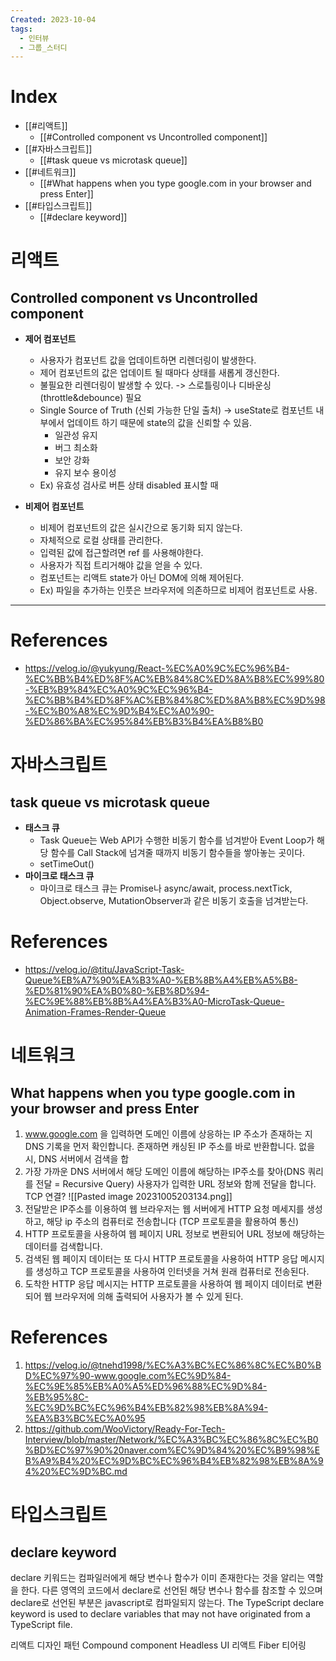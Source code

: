```yaml
---
Created: 2023-10-04
tags:
  - 인터뷰
  - 그룹_스터디
---
```

# Index
- [[#리액트]]
	- [[#Controlled component vs Uncontrolled component]]
- [[#자바스크립트]]
	- [[#task queue vs microtask queue]]
- [[#네트워크]]
	- [[#What happens when you type google.com in your browser and press Enter]]
- [[#타입스크립트]] 
	- [[#declare keyword]]
# 리액트
## Controlled component vs Uncontrolled component
- **제어 컴포넌트**  
	- 사용자가 컴포넌트 값을 업데이트하면 리렌더링이 발생한다.
	- 제어 컴포넌트의 값은 업데이트 될 때마다 상태를 새롭게 갱신한다.
	- 불필요한 리렌더링이 발생할 수 있다. -> 스로틀링이나 디바운싱 (throttle&debounce) 필요
	- Single Source of Truth (신뢰 가능한 단일 출처) -> useState로 컴포넌트 내부에서 업데이트 하기 때문에 state의 값을 신뢰할 수 있음. 
		- 일관성 유지
		- 버그 최소화
		- 보안 강화
		- 유지 보수 용이성
	- Ex) 유효성 검사로 버튼 상태 disabled 표시할 때
    
- **비제어 컴포넌트**  
	- 비제어 컴포넌트의 값은 실시간으로 동기화 되지 않는다.
	- 자체적으로 로컬 상태를 관리한다.
	- 입력된 값에 접근할려면 ref 를 사용해야한다.
	- 사용자가 직접 트리거해야 값을 얻을 수 있다.
	- 컴포넌트는 리액트 state가 아닌 DOM에 의해 제어된다.
	- Ex) 파일을 추가하는 인풋은 브라우저에 의존하므로 비제어 컴포넌트로 사용.
---
# References
- https://velog.io/@yukyung/React-%EC%A0%9C%EC%96%B4-%EC%BB%B4%ED%8F%AC%EB%84%8C%ED%8A%B8%EC%99%80-%EB%B9%84%EC%A0%9C%EC%96%B4-%EC%BB%B4%ED%8F%AC%EB%84%8C%ED%8A%B8%EC%9D%98-%EC%B0%A8%EC%9D%B4%EC%A0%90-%ED%86%BA%EC%95%84%EB%B3%B4%EA%B8%B0
# 자바스크립트
## task queue vs microtask queue
- **태스크 큐**
	- Task Queue는 Web API가 수행한 비동기 함수를 넘겨받아 Event Loop가 해당 함수를 Call Stack에 넘겨줄 때까지 비동기 함수들을 쌓아놓는 곳이다.
	- setTimeOut()
- **마이크로 태스크 큐**
	-  마이크로 태스크 큐는 Promise나 async/await, process.nextTick, Object.observe, MutationObserver과 같은 비동기 호출을 넘겨받는다.
# References
- https://velog.io/@titu/JavaScript-Task-Queue%EB%A7%90%EA%B3%A0-%EB%8B%A4%EB%A5%B8-%ED%81%90%EA%B0%80-%EB%8D%94-%EC%9E%88%EB%8B%A4%EA%B3%A0-MicroTask-Queue-Animation-Frames-Render-Queue
# 네트워크
## What happens when you type google.com in your browser and press Enter
1.  www.google.com 을 입력하면 도메인 이름에 상응하는 IP 주소가 존재하는 지 DNS 기록을 먼저 확인합니다. 존재하면 캐싱된 IP 주소를 바로 반환합니다. 없을 시, DNS 서버에서 검색을 합
2. 가장 가까운 DNS 서버에서 해당  도메인 이름에 해당하는 IP주소를 찾아(DNS 쿼리를 전달 = Recursive Query) 사용자가 입력한 URL 정보와 함께 전달을 합니다. 
TCP 연결?
![[Pasted image 20231005203134.png]]
3. 전달받은 IP주소를 이용하여 웹 브라우저는 웹 서버에게 HTTP 요청 메세지를 생성하고, 해당 ip 주소의 컴퓨터로 전송합니다 (TCP 프로토콜을 활용하여 통신)
4. HTTP 프로토콜을 사용하여 웹 페이지 URL 정보로 변환되어 URL 정보에 해당하는 데이터를 검색합니다.
5. 검색된 웹 페이지 데이터는 또 다시 HTTP 프로토콜을 사용하여 HTTP 응답 메시지를 생성하고 TCP 프로토콜을 사용하여 인터넷을 거쳐 원래 컴퓨터로 전송된다.
6. 도착한 HTTP 응답 메시지는 HTTP 프로토콜을 사용하여 웹 페이지 데이터로 변환되어 웹 브라우저에 의해 출력되어 사용자가 볼 수 있게 된다. 

# References
1. https://velog.io/@tnehd1998/%EC%A3%BC%EC%86%8C%EC%B0%BD%EC%97%90-www.google.com%EC%9D%84-%EC%9E%85%EB%A0%A5%ED%96%88%EC%9D%84-%EB%95%8C-%EC%9D%BC%EC%96%B4%EB%82%98%EB%8A%94-%EA%B3%BC%EC%A0%95
2. https://github.com/WooVictory/Ready-For-Tech-Interview/blob/master/Network/%EC%A3%BC%EC%86%8C%EC%B0%BD%EC%97%90%20naver.com%EC%9D%84%20%EC%B9%98%EB%A9%B4%20%EC%9D%BC%EC%96%B4%EB%82%98%EB%8A%94%20%EC%9D%BC.md
# 타입스크립트
## declare keyword
declare 키워드는 컴파일러에게 해당 변수나 함수가 이미 존재한다는 것을 알리는 역할을 한다. 다른 영역의 코드에서 declare로 선언된 해당 변수나 함수를 참조할 수 있으며 declare로 선언된 부분은 javascript로 컴파일되지 않는다.
The TypeScript declare keyword is used to declare variables that may not have originated from a TypeScript file.


리액트 디자인 패턴 
Compound component
Headless UI
리액트 Fiber 티어링 